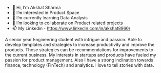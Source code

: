 - 👋 Hi, I’m Akshat Sharma
- 👀 I’m interested in Product Space
- 🌱 I’m currently learning Data Analysis
- 💞️ I’m looking to collaborate on Product related projects
- 📫 My Linkedin - https://www.linkedin.com/in/akshat8966/

A senior year Engineering student with intrigue and passion. Able to develop templates and strategies to increase productivity and improve the products. Those strategies can be recommendations for improvements to the current business. My interests in startups and products have fueled my passion for product management. Also I have a strong inclination towards finance, technology (FinTech) and analytics. I love to tell stories with data.

<!---
akshat8966/akshat8966 is a ✨ special ✨ repository because its `README.md` (this file) appears on your GitHub profile.
You can click the Preview link to take a look at your changes.
--->
